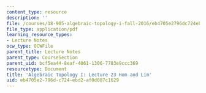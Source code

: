 ```yaml
---
content_type: resource
description: ''
file: /courses/18-905-algebraic-topology-i-fall-2016/eb4705e2796dc724ebd2af0d087c1629_MIT18_905F16_lec23.pdf
file_type: application/pdf
learning_resource_types:
- Lecture Notes
ocw_type: OCWFile
parent_title: Lecture Notes
parent_type: CourseSection
parent_uid: bcf5ea44-8eaf-4061-1306-7783e9ccc369
resourcetype: Document
title: 'Algebraic Topology I: Lecture 23 Hom and Lim'
uid: eb4705e2-796d-c724-ebd2-af0d087c1629
---
```

